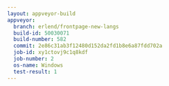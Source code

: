 ```yaml
---
layout: appveyor-build
appveyor:
  branch: erlend/frontpage-new-langs
  build-id: 50030071
  build-number: 582
  commit: 2e86c31ab3f12480d152da2fd1b8e6a87fdd702a
  job-id: xy1ctovj9c1q8kdf
  job-number: 2
  os-name: Windows
  test-result: 1
---
```

